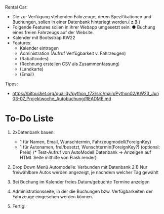 Rental Car: 
* Die zur Verfügung stehenden Fahrzeuge, deren Spezifikationen und Buchungen, sollen in
einer Datenbank hinterlegt werden.( z.B.)
* Folgende Features sollen in ihrer Webapp umgesetzt sein:
    ● Buchung eines freien Fahrzeugs auf der Website.   
* Kalender mit Bootsstrap KW22
* Features:
    * Kalender eintragen
    * Administration (Aufruf Verfügbarkeit v. Fahrzeugen)
    * (Rabattcodes)
    * (Rechnung erstellen CSV als Zusammenfassung)
    * (Landkarte)
    * (Email)

Tipps:
* https://bitbucket.org/qualidy/python_f73/src/main/Python02/KW23_Jun03-07_Projektwoche_Autobuchung/README.md

# To-Do Liste
1) 2xDatenbank bauen: 
    * 1 für Namen, Email, Wunschtermin, Fahrzeugmodell(ForeignKey)
    * 1 für Autonamen, frei/besetzt, Wunschtermin(ForeignKey?) (optional: Preis)
        (* Test-Aufruf von AutoModell Datenbank -> Anzeigen auf HTML Seite mithilfe von Flask render)

2) Drop Down Menü Automodelle: Verbunden mit Datenbank 
    2.1) Nur freiwählbare Autos werden angezeigt, je nachdem welcher Tag gewählt

3) Bei Buchung im Kalender freies Datum/gebuchte Termine anzeigen 

4) Administrationsseite, in der die Buchungen bzw. Verfügbarkeiten der Fahrzeuge
eingesehen werden können.

5) Fertig!

